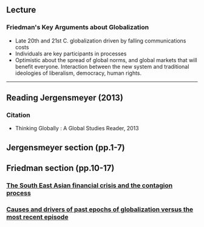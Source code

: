 ## Lecture
### Friedman's Key Arguments about Globalization
- Late 20th and 21st C. globalization driven by falling communications costs
- Individuals are key participants in processes
- Optimistic about the spread of global norms, and global markets that will benefit everyone. Interaction between the new system and traditional ideologies of liberalism, democracy, human rights.

---

## Reading Jergensmeyer (2013)
### Citation
- Thinking Globally : A Global Studies Reader, 2013

## Jergensmeyer section (pp.1-7)





## Friedman section (pp.10-17)
### <u>The South East Asian financial crisis and the contagion process</u>



### <u>Causes and drivers of past epochs of globalization versus the most recent episode</u>
